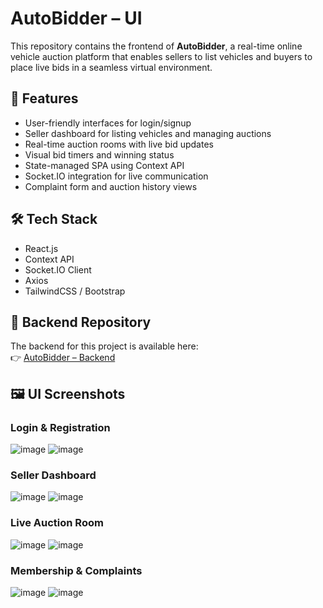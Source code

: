 # AutoBidder – UI

This repository contains the frontend of **AutoBidder**, a real-time online vehicle auction platform that enables sellers to list vehicles and buyers to place live bids in a seamless virtual environment.

## 🌟 Features
- User-friendly interfaces for login/signup
- Seller dashboard for listing vehicles and managing auctions
- Real-time auction rooms with live bid updates
- Visual bid timers and winning status
- State-managed SPA using Context API
- Socket.IO integration for live communication
- Complaint form and auction history views

## 🛠️ Tech Stack
- React.js
- Context API
- Socket.IO Client
- Axios
- TailwindCSS / Bootstrap

## 🔗 Backend Repository
The backend for this project is available here:  
👉 [AutoBidder – Backend](https://github.com/M-Talha-Jabbar/AutoBidder-Backend)

## 🖼️ UI Screenshots
### Login & Registration
![image](https://github.com/user-attachments/assets/8b42a580-6f76-4420-bd57-f84d163b135e)
![image](https://github.com/user-attachments/assets/a9ace3f7-dc76-4aa0-9e64-bd52f828da72)

### Seller Dashboard
![image](https://github.com/user-attachments/assets/025e03a8-aaaf-4865-9908-f0dc1a4151c2)
![image](https://github.com/user-attachments/assets/983abac6-1a52-4686-852a-f67cff1d5b05)

### Live Auction Room
![image](https://github.com/user-attachments/assets/53d2aa4e-f028-4175-84db-2183a9284607)
![image](https://github.com/user-attachments/assets/d1b769ea-05e2-4fe7-8a79-502ee9f6af72)

### Membership & Complaints
![image](https://github.com/user-attachments/assets/3c7b092e-3689-49a0-8a8a-7bd081f6c4ea)
![image](https://github.com/user-attachments/assets/16df729b-1907-4954-83d3-3e990a3a35cb)
